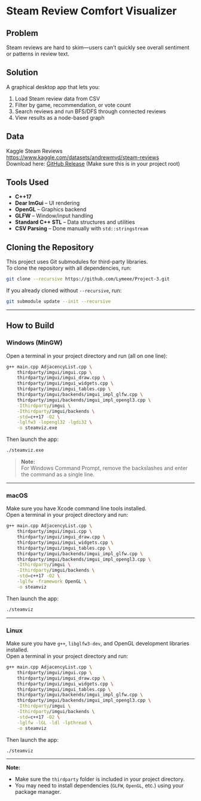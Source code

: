 # Steam Review Comfort Visualizer

## Problem  
Steam reviews are hard to skim—users can’t quickly see overall sentiment or patterns in review text.

## Solution  
A graphical desktop app that lets you:

1. Load Steam review data from CSV  
2. Filter by game, recommendation, or vote count  
3. Search reviews and run BFS/DFS through connected reviews  
4. View results as a node-based graph

## Data  
Kaggle Steam Reviews  
https://www.kaggle.com/datasets/andrewmvd/steam-reviews  
Download here: [GitHub Release](https://github.com/Lymeee/Project-3/releases/tag/release) (Make sure this is in your project root)  

## Tools Used  
- **C++17**  
- **Dear ImGui** – UI rendering  
- **OpenGL** – Graphics backend  
- **GLFW** – Window/input handling  
- **Standard C++ STL** – Data structures and utilities  
- **CSV Parsing** – Done manually with `std::stringstream`

## Cloning the Repository

This project uses Git submodules for third-party libraries.  
To clone the repository with all dependencies, run:

```bash
git clone --recursive https://github.com/Lymeee/Project-3.git
```

If you already cloned without `--recursive`, run:

```bash
git submodule update --init --recursive
```

---

## How to Build

### Windows (MinGW)

Open a terminal in your project directory and run (all on one line):

```bash
g++ main.cpp AdjacencyList.cpp \
    thirdparty/imgui/imgui.cpp \
    thirdparty/imgui/imgui_draw.cpp \
    thirdparty/imgui/imgui_widgets.cpp \
    thirdparty/imgui/imgui_tables.cpp \
    thirdparty/imgui/backends/imgui_impl_glfw.cpp \
    thirdparty/imgui/backends/imgui_impl_opengl3.cpp \
    -Ithirdparty/imgui \
    -Ithirdparty/imgui/backends \
    -std=c++17 -O2 \
    -lglfw3 -lopengl32 -lgdi32 \
    -o steamviz.exe
```

Then launch the app:

```bash
./steamviz.exe
```

> **Note:**  
> For Windows Command Prompt, remove the backslashes and enter the command as a single line.

---

### macOS

Make sure you have Xcode command line tools installed.  
Open a terminal in your project directory and run:

```bash
g++ main.cpp AdjacencyList.cpp \
    thirdparty/imgui/imgui.cpp \
    thirdparty/imgui/imgui_draw.cpp \
    thirdparty/imgui/imgui_widgets.cpp \
    thirdparty/imgui/imgui_tables.cpp \
    thirdparty/imgui/backends/imgui_impl_glfw.cpp \
    thirdparty/imgui/backends/imgui_impl_opengl3.cpp \
    -Ithirdparty/imgui \
    -Ithirdparty/imgui/backends \
    -std=c++17 -O2 \
    -lglfw -framework OpenGL \
    -o steamviz
```

Then launch the app:

```bash
./steamviz
```

---

### Linux

Make sure you have `g++`, `libglfw3-dev`, and OpenGL development libraries installed.  
Open a terminal in your project directory and run:

```bash
g++ main.cpp AdjacencyList.cpp \
    thirdparty/imgui/imgui.cpp \
    thirdparty/imgui/imgui_draw.cpp \
    thirdparty/imgui/imgui_widgets.cpp \
    thirdparty/imgui/imgui_tables.cpp \
    thirdparty/imgui/backends/imgui_impl_glfw.cpp \
    thirdparty/imgui/backends/imgui_impl_opengl3.cpp \
    -Ithirdparty/imgui \
    -Ithirdparty/imgui/backends \
    -std=c++17 -O2 \
    -lglfw -lGL -ldl -lpthread \
    -o steamviz
```

Then launch the app:

```bash
./steamviz
```

---

**Note:**  
- Make sure the `thirdparty` folder is included in your project directory.
- You may need to install dependencies (`GLFW`, `OpenGL`, etc.) using your package manager.

